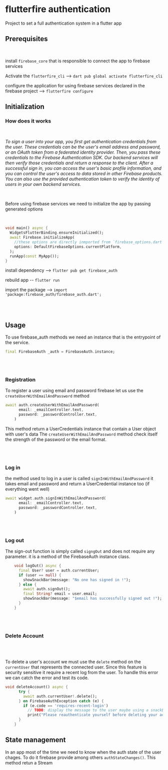 # **flutterfire authentication**

Project to set a full authentication system in a flutter app

## **Prerequisites**

<br>

install `firebase_core` that is responsible to connect the app to firebase services

Activate the `flutterfire_cli` --> `dart pub global activate flutterfire_cli`

configure the application for using firebase services declared in the firebase project --> `flutterfire configure`

## **Initialization**

### **How does it works**

<br>

_To sign a user into your app, you first get authentication credentials from the user. These credentials can be the user's email address and password, or an OAuth token from a federated identity provider. Then, you pass these credentials to the Firebase Authentication SDK. Our backend services will then verify those credentials and return a response to the client. After a successful sign in, you can access the user's basic profile information, and you can control the user's access to data stored in other Firebase products. You can also use the provided authentication token to verify the identity of users in your own backend services._

<br>

Before using firebase services we need to initialize the app by passing generated options

<br>

```dart
void main() async {
  WidgetsFlutterBinding.ensureInitialized();
  await Firebase.initializeApp(
    //these options are directly inmported from `firebase_options.dart` which was generated on `flutterfire configure` command
    options: DefaultFirebaseOptions.currentPlatform,
  );
  runApp(const MyApp());
}
```

install dependency --> `flutter pub get firebase_auth`

rebuild app -- `flutter run`

import the package --> `import 'package:firebase_auth/firebase_auth.dart';`

<br>
<br>

## **Usage**

To use firebase_auth methods we need an instance that is the entrypoint of the service.

```dart
final FirebaseAuth _auth = FirebaseAuth.instance;
```

<br>
<br>

### **Registration**

To register a user using email and password firebase let us use the `createUserWithEmailAndPassword` method

```dart
await auth.createUserWithEmailAndPassword(
      email: _emailController.text,
      password: _passwordController.text,
    )
```

This method return a UserCredentials instance that contain a User object with user's data
The `createUserWithEmailAndPassword` method check itself the strength of the password or the email format.

<br>
<br>

### **Log in**

the method used to log in a user is called `signInWithEmailAndPassword` it takes email and password and return a UserCredential instance too (if everything went well)

```dart
await widget.auth.signInWithEmailAndPassword(
      email: _emailController.text,
      password: _passwordController.text,
    )
```

<br>
<br>

### **Log out**

The sign-out function is simply called `signgOut` and does not require any parameter. it is a method of the FirebaseAuth instance class.

```dart
    void logOut() async {
      final User? user = auth.currentUser;
      if (user == null) {
        showSnackBar(message: "No one has signed in !");
      } else {
        await auth.signOut();
        final String? email = user.email;
        showSnackBar(message: "$email has successfully signed out !");
      }
    }
```

<br>
<br>

### **Delete Account**

<br>
<br>

To delete a user's account we must use the `delete` method on the `currentUser` that represents the connected user. Since this feature is security sensitive it require a recent log from the user. To handle this error we can catch the error and test its code.

```dart
void deleteAccount() async {
      try {
        await auth.currentUser!.delete();
      } on FirebaseAuthException catch (e) {
        if (e.code == 'requires-recent-login')
          // TODO: display the message to the user maybe using a snackBar
          print("Please reauthenticate yourself before deleting your account ");
      }
    }
```

## **State management**

In an app most of the time we need to know when the auth state of the user chages. To do it firebase provide among others `authStateChanges()`. This method retun a Stream
